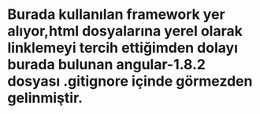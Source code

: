 # Burada kullanılan framework yer alıyor,html dosyalarına yerel olarak linklemeyi tercih ettiğimden dolayı burada bulunan angular-1.8.2 dosyası .gitignore içinde görmezden gelinmiştir.